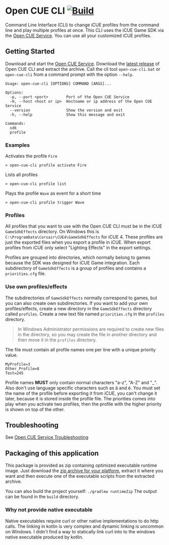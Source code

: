 # Open CUE CLI [![Build](https://github.com/Legion2/open-cue-cli/workflows/Build/badge.svg)](https://github.com/Legion2/open-cue-cli/actions?query=workflow%3ABuild)
Command Line Interface (CLI) to change iCUE profiles from the command line and play multiple profiles at once.
This CLI uses the iCUE Game SDK via the [Open CUE Service](https://github.com/Legion2/open-cue-service).
You can use all your customized iCUE profiles.

## Getting Started
Download and start the [Open CUE Service](https://github.com/Legion2/open-cue-service).
Download the [latest release](https://github.com/Legion2/open-cue-cli/releases/latest) of Open CUE CLI and extract the archive.
Call the cli tool `open-cue-cli.bat` or `open-cue-cli` from a command prompt with the option `--help`.

```
Usage: open-cue-cli [OPTIONS] COMMAND [ARGS]...

Options:
  -p, --port <port>        Port of the Open CUE Service
  -H, --host <host or ip>  Hostname or ip address of the Open CUE Service
  --version                Show the version and exit
  -h, --help               Show this message and exit

Commands:
  sdk
  profile
```

### Examples
Activates the profile `Fire`
```
> open-cue-cli profile activate Fire
```

Lists all profiles
```
> open-cue-cli profile list
```

Plays the profile `Wave` as event for a short time
```
> open-cue-cli profile trigger Wave
```

### Profiles
All profiles that you want to use with the Open CUE CLI must be in the iCUE `GameSdkEffects` directory.
On Windows this is `C:\ProgramData\Corsair\CUE4\GameSdkEffects` for iCUE 4.
These profiles are just the exported files when you export a profile in iCUE.
When export profiles from iCUE only select "Lighting Effects" in the export settings.

Profiles are grouped into directories, which normally belong to games because the SDK was designed for iCUE Game integration.
Each subdirectory of `GameSdkEffects` is a group of profiles and contains a `priorities.cfg` file.

### Use own profiles/effects
The subdirectories of `GameSdkEffects` normally correspond to games, but you can also create own subdirectories.
If you want to add your own profiles/effects, create a new directory in the `GameSdkEffects` directory called `profiles`.
Create a new text file named `priorities.cfg` in the `profiles` directory.

> In Windows Administrator permissions are required to create new files in the directory, so you may create the file in another directory and then move it in the `profiles` directory.

The file must contain all profile names one per line with a unique priority value.
```properties
MyProfile=3
Other_Profile=8
Test=245
```
Profile names **MUST** only contain normal characters "a-z", "A-Z" and "_".
Also don't use language specific characters such as ä and é.
You must set the name of the profile before exporting it from iCUE, you can't change it later, because it is stored inside the profile file.
The priorities comes into play when you activate two profiles, then the profile with the higher priority is shown on top of the other.

## Troubleshooting
See [Open CUE Service Troubleshooting](https://github.com/Legion2/open-cue-service#troubleshooting)

## Packaging of this application
This package is provided as zip containing optimized executable runtime image.
Just download the [zip archive for your platform](https://github.com/Legion2/open-cue-cli/releases), extract it where you want and then execute one of the executable scripts from the extracted archive.

You can also build the project yourself: `./gradlew runtimeZip`
The output can be found in the `build` directory.

### Why not provide native executable
Native executables require curl or other native implementations to do http calls.
The linking in kotlin is very complex and dynamic linking is uncommon on Windows.
I didn't find a way to statically link curl into to the windows native executable produced by kotlin.
